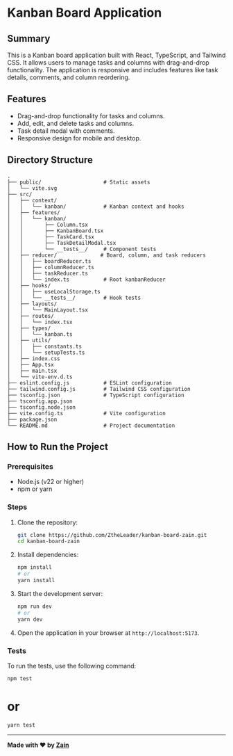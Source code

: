 # Kanban Board Application

## Summary
This is a Kanban board application built with React, TypeScript, and Tailwind CSS. It allows users to manage tasks and columns with drag-and-drop functionality. The application is responsive and includes features like task details, comments, and column reordering.

## Features
- Drag-and-drop functionality for tasks and columns.
- Add, edit, and delete tasks and columns.
- Task detail modal with comments.
- Responsive design for mobile and desktop.

## Directory Structure
```
.
├── public/                    # Static assets
│   └── vite.svg
├── src/
│   ├── context/
│   │   └── kanban/            # Kanban context and hooks
│   ├── features/
│   │   └── kanban/
│   │       ├── Column.tsx
│   │       ├── KanbanBoard.tsx
│   │       ├── TaskCard.tsx
│   │       ├── TaskDetailModal.tsx
│   │       └── __tests__/     # Component tests
│   ├── reducer/              # Board, column, and task reducers
│   │   ├── boardReducer.ts
│   │   ├── columnReducer.ts
│   │   ├── taskReducer.ts
│   │   └── index.ts           # Root kanbanReducer
│   ├── hooks/
│   │   ├── useLocalStorage.ts
│   │   └── __tests__/         # Hook tests
│   ├── layouts/
│   │   └── MainLayout.tsx
│   ├── routes/
│   │   └── index.tsx
│   ├── types/
│   │   └── kanban.ts
│   ├── utils/
│   │   ├── constants.ts
│   │   └── setupTests.ts
│   ├── index.css
│   ├── App.tsx
│   ├── main.tsx
│   └── vite-env.d.ts
├── eslint.config.js           # ESLint configuration
├── tailwind.config.js         # Tailwind CSS configuration
├── tsconfig.json              # TypeScript configuration
├── tsconfig.app.json
├── tsconfig.node.json
├── vite.config.ts             # Vite configuration
├── package.json
└── README.md                  # Project documentation
```

## How to Run the Project

### Prerequisites
- Node.js (v22 or higher)
- npm or yarn

### Steps
1. Clone the repository:
   ```bash
   git clone https://github.com/ZtheLeader/kanban-board-zain.git
   cd kanban-board-zain
   ```

2. Install dependencies:
   ```bash
   npm install
   # or
   yarn install
   ```

3. Start the development server:
   ```bash
   npm run dev
   # or
   yarn dev
   ```

4. Open the application in your browser at `http://localhost:5173`.

### Tests
To run the tests, use the following command:
```bash
npm test
```
# or
```bash
yarn test
```

---

**Made with ❤️ by [Zain](https://www.linkedin.com/in/ztheleader)**